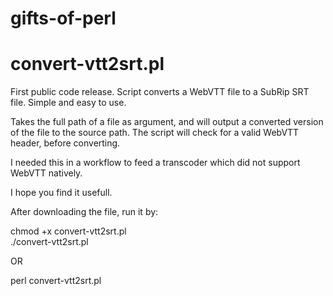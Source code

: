 # gifts-of-perl

# convert-vtt2srt.pl
First public code release. Script converts a WebVTT file to a SubRip SRT file.
Simple and easy to use. 

Takes the full path of a file as argument, and will output a converted version
of the file to the source path. The script will check for a valid WebVTT header, before
converting.

I needed this in a workflow to feed a transcoder which did not support WebVTT natively.

I hope you find it usefull.

After downloading the file, run it by:

chmod +x convert-vtt2srt.pl\
./convert-vtt2srt.pl <filename>

OR

perl convert-vtt2srt.pl <filename>
